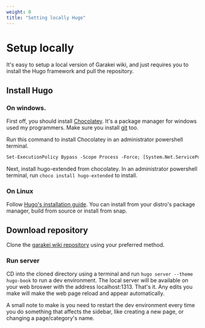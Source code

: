 ```yaml
---
weight: 0
title: "Setting locally Hugo"
---
```

# Setup locally
It's easy to setup a local version of Garakei wiki, and just requires you to install the Hugo framework and pull the repository.

## Install Hugo
### On windows.
First off, you should install [Chocolatey](https://chocolatey.org/install). It's a package manager for windows used my programmers. Make sure you install [git](https://git-scm.com/download/win) too.

Run this command to install Chocolatey in an administrator powershell terminal.
```ps
Set-ExecutionPolicy Bypass -Scope Process -Force; [System.Net.ServicePointManager]::SecurityProtocol = [System.Net.ServicePointManager]::SecurityProtocol -bor 3072; iex ((New-Object System.Net.WebClient).DownloadString('https://community.chocolatey.org/install.ps1'))
```

Next, install hugo-extended from chocolatey. In an administrator powershell terminal, run `choco install hugo-extended` to install.

### On Linux

Follow [Hugo's installation guide](https://gohugo.io/installation/linux/). You can install from your distro's package manager, build from source or install from snap.


## Download repository
Clone the [garakei wiki repository](https://github.com/false-fox/garakei-wiki) using your preferred method.

### Run server
CD into the cloned directory using a terminal and run `hugo server --theme hugo-book` to run a dev environment. The local server will be available on your web broswer with the address localhost:1313. That's it. Any edits you make will make the web page reload and appear automatically.

A small note to make is you need to restart the dev environment every time you do something that affects the sidebar, like creating a new page, or changing a page/category's name.